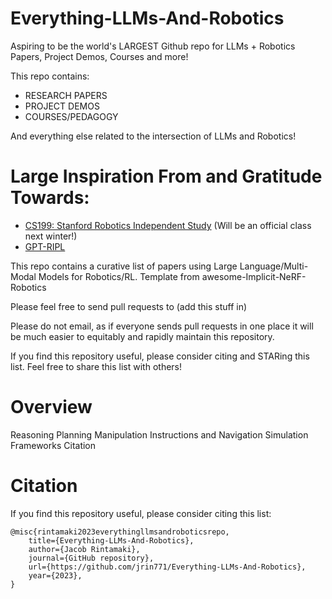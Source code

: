 # Everything-LLMs-And-Robotics
Aspiring to be the world's LARGEST Github repo for LLMs + Robotics Papers, Project Demos, Courses and more!

This repo contains: 
* RESEARCH PAPERS 
* PROJECT DEMOS 
* COURSES/PEDAGOGY

And everything else related to the intersection of LLMs and Robotics! 


# Large Inspiration From and Gratitude Towards:

* [CS199: Stanford Robotics Independent Study](https://pupper-independent-study.readthedocs.io/en/latest/index.html) (Will be an official class next winter!)
* [GPT-RIPL](https://github.com/GT-RIPL/Awesome-LLM-Robotics)


This repo contains a curative list of papers using Large Language/Multi-Modal Models for Robotics/RL. Template from awesome-Implicit-NeRF-Robotics 

Please feel free to send pull requests to  (add this stuff in)

Please do not email, as if everyone sends pull requests in one place it will be much easier to equitably and rapidly maintain this repository.

If you find this repository useful, please consider citing and STARing this list. Feel free to share this list with others!

# Overview

Reasoning
Planning
Manipulation
Instructions and Navigation
Simulation Frameworks
Citation

# Citation 
If you find this repository useful, please consider citing this list:

```
@misc{rintamaki2023everythingllmsandroboticsrepo,
    title={Everything-LLMs-And-Robotics},
    author={Jacob Rintamaki},
    journal={GitHub repository},
    url={https://github.com/jrin771/Everything-LLMs-And-Robotics},
    year={2023},
}




